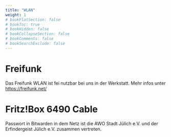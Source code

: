 ```yaml
---
title: "WLAN"
weight: 1
# bookFlatSection: false
# bookToc: true
# bookHidden: false
# bookCollapseSection: false
# bookComments: false
# bookSearchExclude: false
---
```


# Freifunk

Das Freifunk WLAN ist fei nutzbar bei uns in der Werkstatt. Mehr infos unter <https://freifunk.net/>

# Fritz!Box 6490 Cable

Passwort in Bitwarden
in dem Netz ist die AWO Stadt Jülich e.V. und der Erfindergeist Jülich e.V. zusammen vertreten.
